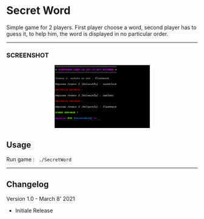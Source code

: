 # Secret Word

Simple game for 2 players. 
First player choose a word, second player has to guess it, to help him, the word is displayed in no particular order.

---
### **SCREENSHOT**
<div align="center">
    <img
        src="https://github.com/Ayckinn/CPP/blob/main/APPS/SecretWord/demo.png"
        alt="DEMO"
        style="width:50%">
</div>

## Usage
Run game : ``` ./SecretWord```

---

## Changelog
Version 1.0 - March 8' 2021
- Initiale Release